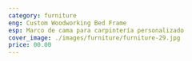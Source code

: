 ```yaml
---
category: furniture
eng: Custom Woodworking Bed Frame
esp: Marco de cama para carpintería personalizado
cover_image: ./images/furniture/furniture-29.jpg
price: 00.00
---
```

 
